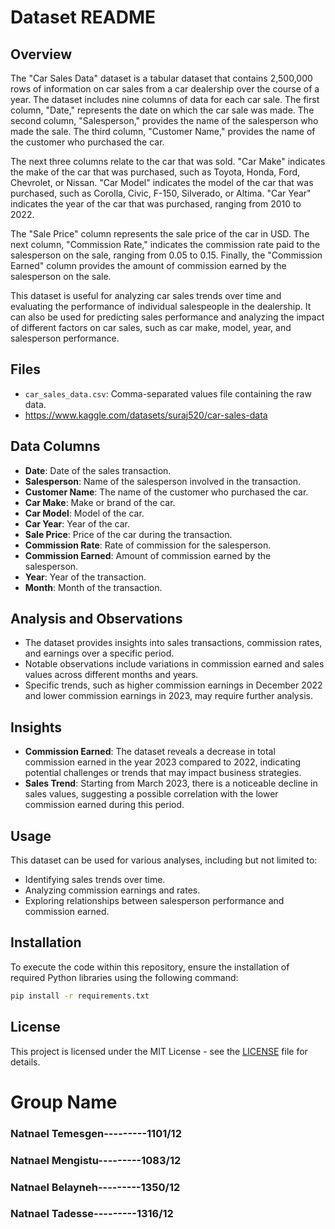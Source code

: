 # Dataset README

## Overview

The "Car Sales Data" dataset is a tabular dataset that contains 2,500,000 rows of information on car sales from a car dealership over the course of a year. The dataset includes nine columns of data for each car sale. The first column, "Date," represents the date on which the car sale was made. The second column, "Salesperson," provides the name of the salesperson who made the sale. The third column, "Customer Name," provides the name of the customer who purchased the car.

The next three columns relate to the car that was sold. "Car Make" indicates the make of the car that was purchased, such as Toyota, Honda, Ford, Chevrolet, or Nissan. "Car Model" indicates the model of the car that was purchased, such as Corolla, Civic, F-150, Silverado, or Altima. "Car Year" indicates the year of the car that was purchased, ranging from 2010 to 2022.

The "Sale Price" column represents the sale price of the car in USD. The next column, "Commission Rate," indicates the commission rate paid to the salesperson on the sale, ranging from 0.05 to 0.15. Finally, the "Commission Earned" column provides the amount of commission earned by the salesperson on the sale.

This dataset is useful for analyzing car sales trends over time and evaluating the performance of individual salespeople in the dealership. It can also be used for predicting sales performance and analyzing the impact of different factors on car sales, such as car make, model, year, and salesperson performance.

## Files

- `car_sales_data.csv`: Comma-separated values file containing the raw data.
- https://www.kaggle.com/datasets/suraj520/car-sales-data

## Data Columns

- **Date**: Date of the sales transaction.
- **Salesperson**: Name of the salesperson involved in the transaction.
- **Customer Name**: The name of the customer who purchased the car.
- **Car Make**: Make or brand of the car.
- **Car Model**: Model of the car.
- **Car Year**: Year of the car.
- **Sale Price**: Price of the car during the transaction.
- **Commission Rate**: Rate of commission for the salesperson.
- **Commission Earned**: Amount of commission earned by the salesperson.
- **Year**: Year of the transaction.
- **Month**: Month of the transaction.

## Analysis and Observations

- The dataset provides insights into sales transactions, commission rates, and earnings over a specific period.
- Notable observations include variations in commission earned and sales values across different months and years.
- Specific trends, such as higher commission earnings in December 2022 and lower commission earnings in 2023, may require further analysis.

## Insights

- **Commission Earned**: The dataset reveals a decrease in total commission earned in the year 2023 compared to 2022, indicating potential challenges or trends that may impact business strategies.
- **Sales Trend**: Starting from March 2023, there is a noticeable decline in sales values, suggesting a possible correlation with the lower commission earned during this period.

## Usage

This dataset can be used for various analyses, including but not limited to:

- Identifying sales trends over time.
- Analyzing commission earnings and rates.
- Exploring relationships between salesperson performance and commission earned.

## Installation

To execute the code within this repository, ensure the installation of required Python libraries using the following command:

```bash
pip install -r requirements.txt
``` 


## License

This project is licensed under the MIT License - see the [LICENSE](LICENSE) file for details.

# Group Name
### Natnael Temesgen---------1101/12
### Natnael Mengistu---------1083/12
### Natnael Belayneh---------1350/12
### Natnael Tadesse---------1316/12

